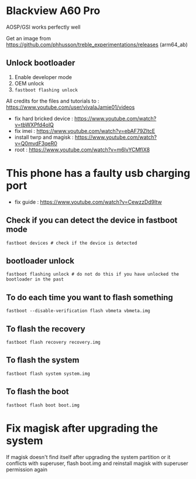 # Blackview A60 Pro

AOSP/GSI works perfectly well

Get an image from https://github.com/phhusson/treble_experimentations/releases (arm64_ab)


## Unlock bootloader

1. Enable developer mode 
2. OEM unlock
3. `fastboot flashing unlock`

All credits for the files and tutorials to : https://www.youtube.com/user/vivalaJamie01/videos

- fix hard bricked device : https://www.youtube.com/watch?v=tbWXPfd4olQ
- fix imei : https://www.youtube.com/watch?v=ebAF79ZltcE
- install twrp and magisk : https://www.youtube.com/watch?v=Q0mvdF3qeR0
- root : https://www.youtube.com/watch?v=m6lvYCMflX8

# This phone has a faulty usb charging port
- fix guide : https://www.youtube.com/watch?v=CewzzDd9Itw

## Check if you can detect the device in fastboot mode
`fastboot devices # check if the device is detected`

## bootloader unlock
`fastboot flashing unlock # do not do this if you have unlocked the bootloader in the past`

## To do each time you want to flash something
`fastboot --disable-verification flash vbmeta vbmeta.img`

## To flash the recovery
`fastboot flash recovery recovery.img`

## To flash the system
`fastboot flash system system.img`

## To flash the boot
`fastboot flash boot boot.img`


# Fix magisk after upgrading the system
If magisk doesn't find itself after upgrading the system partition or it conflicts with superuser, flash boot.img and reinstall magisk with superuser permission again

